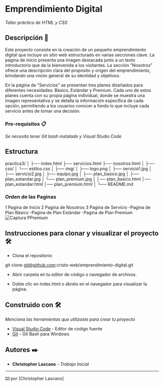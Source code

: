 # Emprendimiento Digital

_Taller práctico de HTML y CSS_

## Descripción 🚀

Este proyecto consiste en la creación de un pequeño emprendimiento digital que incluye un sitio web estructurado en varias secciones clave. La página de inicio presenta una imagen destacada junto a un texto introductorio que da la bienvenida a los visitantes. La sección "Nosotros" ofrece una descripción clara del propósito y origen del emprendimiento, brindando una visión general de su identidad y objetivos.

En la página de "Servicios" se presentan tres planes diseñados para diferentes necesidades: Básico, Estándar y Premium. Cada uno de estos planes cuenta con su propia página individual, donde se muestra una imagen representativa y se detalla la información específica de cada opción, permitiendo a los usuarios conocer a fondo lo que incluye cada servicio antes de tomar una decisión.


### Pre-requisitos 📋

_Se necesita tener Git bash instalado y Visual Studio Code_

## Estructura 
practica3/
│
├── index.html
├── servicios.html
├── nosotros.html
│
├── css/
│   └── estilos.css
│
├── img/
│   ├── logo.png
│   ├── servicio1.jpg
│   ├── servicio2.jpg
│   ├── equipo.jpg
│   ├── plan_basico.jpg
│   ├── plan_estandar.jpg
│   └── plan_premium.jpg
│
│── plan_basico.html
│── plan_estandar.html
│── plan_premium.html
│
└── README.md


### Orden de las Paginas
1 Pagina de Inicio
2 Pagina de Nosotros
3 Pagina de Servicio
-Pagina de Plan Básico
-Pagina de Plan Estándar
-Pagina de Plan Premium
![Captura PPremium](img/Paginappremium.png)

## Instrucciones para clonar y visualizar el proyecto 🛠️

- Clona el repositorio:

git clone git@github.com:cristo-web/emprendimiento-digital.git

- Abrir carpeta en tu editor de código o navegador de archivos.

- Doble clic en index.html o ábrelo en el navegador para visualizar la página.



## Construido con 🛠️

_Menciona las herramientas que utilizaste para crear tu proyecto_

* [Visual Studio Code](https://code.visualstudio.com/) - Editor de codigo fuente
* [Git](https://git-scm.com/downloads/win) - Git Bash para Windows


## Autores ✒️

* **Christopher Lascano** - *Trabajo Inicial* 

---
⌨️ por [Christopher Lascano] 